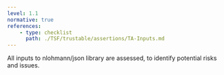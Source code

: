 ```yaml
---
level: 1.1
normative: true
references:
    - type: checklist
      path: ./TSF/trustable/assertions/TA-Inputs.md
---
```


All inputs to nlohmann/json library are assessed, to identify potential risks and issues.
